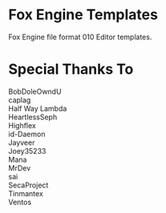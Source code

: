 # Fox Engine Templates
Fox Engine file format 010 Editor templates.

# Special Thanks To
BobDoleOwndU  
caplag  
Half Way Lambda  
HeartlessSeph  
Highflex  
id-Daemon  
Jayveer  
Joey35233  
Mana  
MrDev  
sai  
SecaProject  
Tinmantex  
Ventos  

